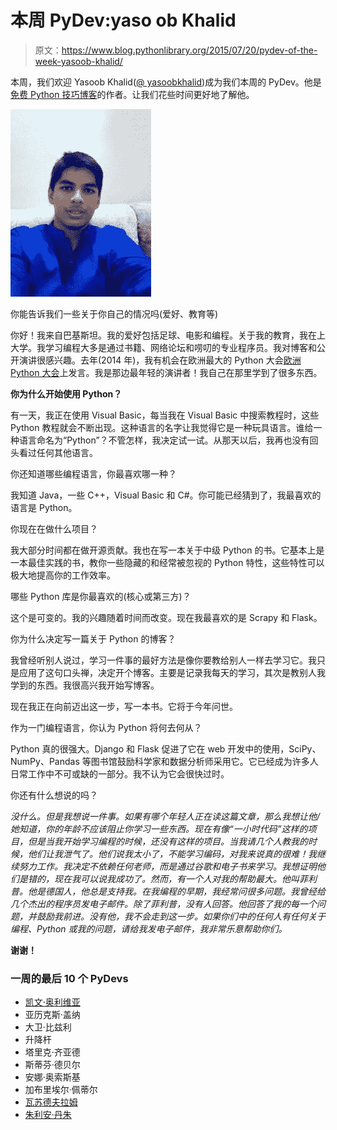 # 本周 PyDev:yaso ob Khalid

> 原文：<https://www.blog.pythonlibrary.org/2015/07/20/pydev-of-the-week-yasoob-khalid/>

本周，我们欢迎 Yasoob Khalid([@ yasoobkhalid](https://twitter.com/yasoobkhalid))成为我们本周的 PyDev。他是[免费 Python 技巧博客](http://pythontips.com/)的作者。让我们花些时间更好地了解他。

[![pic](img/e7c32050899a069b7c9201125b8ef0ea.png)](https://www.blog.pythonlibrary.org/wp-content/uploads/2015/07/pic.jpg)

你能告诉我们一些关于你自己的情况吗(爱好、教育等)

你好！我来自巴基斯坦。我的爱好包括足球、电影和编程。关于我的教育，我在上大学。我学习编程大多是通过书籍、网络论坛和唠叨的专业程序员。我对博客和公开演讲很感兴趣。去年(2014 年)，我有机会在欧洲最大的 Python 大会[欧洲 Python 大会](https://ep2014.europython.eu/en/accounts/profile/293/)上发言。我是那边最年轻的演讲者！我自己在那里学到了很多东西。

**你为什么开始使用 Python？**

有一天，我正在使用 Visual Basic，每当我在 Visual Basic 中搜索教程时，这些 Python 教程就会不断出现。这种语言的名字让我觉得它是一种玩具语言。谁给一种语言命名为“Python”？不管怎样，我决定试一试。从那天以后，我再也没有回头看过任何其他语言。

你还知道哪些编程语言，你最喜欢哪一种？

我知道 Java，一些 C++，Visual Basic 和 C#。你可能已经猜到了，我最喜欢的语言是 Python。

你现在在做什么项目？

我大部分时间都在做开源贡献。我也在写一本关于中级 Python 的书。它基本上是一本最佳实践的书，教你一些隐藏的和经常被忽视的 Python 特性，这些特性可以极大地提高你的工作效率。

哪些 Python 库是你最喜欢的(核心或第三方)？

这个是可变的。我的兴趣随着时间而改变。现在我最喜欢的是 Scrapy 和 Flask。

你为什么决定写一篇关于 Python 的博客？

我曾经听别人说过，学习一件事的最好方法是像你要教给别人一样去学习它。我只是应用了这句口头禅，决定开个博客。主要是记录我每天的学习，其次是教别人我学到的东西。我很高兴我开始写博客。

现在我正在向前迈出这一步，写一本书。它将于今年问世。

作为一门编程语言，你认为 Python 将何去何从？

Python 真的很强大。Django 和 Flask 促进了它在 web 开发中的使用，SciPy、NumPy、Pandas 等图书馆鼓励科学家和数据分析师采用它。它已经成为许多人日常工作中不可或缺的一部分。我不认为它会很快过时。

你还有什么想说的吗？

 *没什么。但是我想说一件事。如果有哪个年轻人正在读这篇文章，那么我想让他/她知道，你的年龄不应该阻止你学习一些东西。现在有像“一小时代码”这样的项目，但是当我开始学习编程的时候，还没有这样的项目。当我请几个人教我的时候，他们让我泄气了。他们说我太小了，不能学习编码，对我来说真的很难！我继续努力工作。我决定不依赖任何老师，而是通过谷歌和电子书来学习。我想证明他们是错的，现在我可以说我成功了。然而，有一个人对我的帮助最大。他叫菲利普。他是德国人，他总是支持我。在我编程的早期，我经常问很多问题。我曾经给几个杰出的程序员发电子邮件。除了菲利普，没有人回答。他回答了我的每一个问题，并鼓励我前进。没有他，我不会走到这一步。如果你们中的任何人有任何关于编程、Python 或我的问题，请给我发电子邮件，我非常乐意帮助你们。*

**谢谢！**

### 一周的最后 10 个 PyDevs

*   [凯文·奥利维亚](https://www.blog.pythonlibrary.org/2015/07/13/pydev-of-the-week-kevin-ollivier/)
*   亚历克斯·盖纳
*   大卫·比兹利
*   升降杆
*   塔里克·齐亚德
*   斯蒂芬·德贝尔
*   安娜·奥索斯基
*   加布里埃尔·佩蒂尔
*   [瓦苏德夫拉姆](https://www.blog.pythonlibrary.org/2015/05/18/pydev-of-the-week-vasudev-ram/)
*   [朱利安·丹朱](https://www.blog.pythonlibrary.org/2015/05/11/pydev-of-the-week-julien-danjou/)